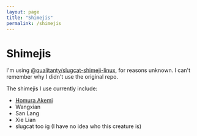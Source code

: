 ```yaml
---
layout: page
title: "Shimejis"
permalink: /shimejis
---
```


# Shimejis

I'm using [@qualitanty/slugcat-shimeji-linux](https://github.com/qualitanty/slugcat-shimeji-linux), for reasons unknown. I can't remember why I didn't use the original repo.

The shimejis I use currently include:

* [Homura Akemi](https://www.reddit.com/r/MadokaMagica/comments/n4zys0/madoka_magica_desktop_shimeji_companions_redux/)
* Wangxian 
* San Lang
* Xie Lian
* slugcat too ig (I have no idea who this creature is)